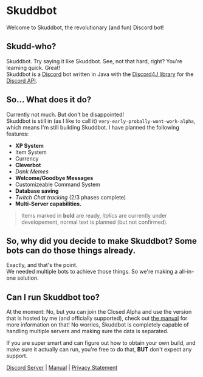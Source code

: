 # Skuddbot
Welcome to Skuddbot, the revolutionary (and fun) Discord bot!

## Skudd-who?
Skuddbot. Try saying it like Skuddbot. See, not that hard, right? You're learning quick. Great!  
Skuddbot is a [Discord](https://discordapp.com/) bot written in Java with the [Discord4J library](https://github.com/austinv11/Discord4J) for the [Discord API](https://discordapp.com/developers/docs/intro).

## So... What does it do?
Currently not much. But don't be disappointed!  
Skuddbot is still in (as I like to call it) `very-early-probally-wont-work-alpha`, which means I'm still building Skuddbot. I have planned the following features:

- **XP System**
- Item System
- Currency
- **Cleverbot**
- *Dank Memes*
- **Welcome/Goodbye Messages**
- Customizeable Command System
- **Database saving**
- *Twitch Chat tracking* (2/3 phases complete)
- **Multi-Server capabilities.**

> Items marked in **bold** are ready, *italics* are currently under developement, normal text is planned (but not confirmed).

## So, why did you decide to make Skuddbot? Some bots can do those things already.
Exactly, and that's the point.  
We needed multiple bots to achieve those things. So we're making a all-in-one solution.

## Can I run Skuddbot too?
At the moment: No, but you can join the Closed Alpha and use the version that is hosted by me (and officially supported), check out [the manual](https://goo.gl/oWoyG2) for more information on that! 
No worries, Skuddbot is completely capable of handling multiple servers and making sure the data is separated.

If you are super smart and can figure out how to obtain your own build, and make sure it actually can run, you're free to do that, **BUT** don't expect any support.


[Discord Server](http://discord.skuddbot.xyz) | [Manual](https://goo.gl/oWoyG2) | [Privacy Statement](https://goo.gl/y0goqT)